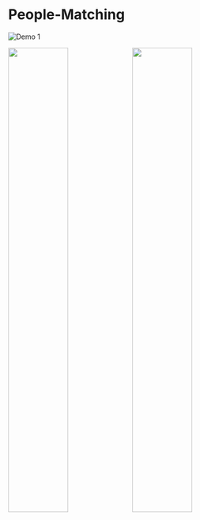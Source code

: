 # People-Matching

![Demo 1](https://i.imgur.com/II9HDVY.jpg)

<p float="left">
  <img src="https://i.imgur.com/Aisc9Ft.png" width="49%" float="left" />
  <img src="https://i.imgur.com/lzMtZFQ.png" width="49%" float="right" /> 
</p>
